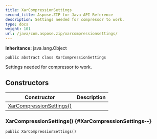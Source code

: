 ```yaml
---
title: XarCompressionSettings
second_title: Aspose.ZIP for Java API Reference
description: Settings needed for compressor to work.
type: docs
weight: 101
url: /java/com.aspose.zip/xarcompressionsettings/
---
```


**Inheritance:**
java.lang.Object
```
public abstract class XarCompressionSettings
```

Settings needed for compressor to work.
## Constructors

| Constructor | Description |
| --- | --- |
| [XarCompressionSettings()](#XarCompressionSettings--) |  |
### XarCompressionSettings() {#XarCompressionSettings--}
```
public XarCompressionSettings()
```


